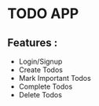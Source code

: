 # TODO APP
## Features :
- Login/Signup
- Create Todos
- Mark Important Todos
- Complete Todos
- Delete Todos

